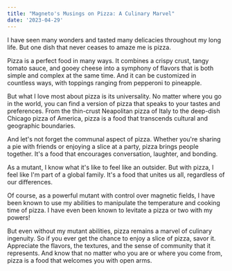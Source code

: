 ```yaml
---
title: "Magneto's Musings on Pizza: A Culinary Marvel"
date: '2023-04-29'
---
```


I have seen many wonders and tasted many delicacies throughout my long life. But one dish that never ceases to amaze me is pizza.

Pizza is a perfect food in many ways. It combines a crispy crust, tangy tomato sauce, and gooey cheese into a symphony of flavors that is both simple and complex at the same time. And it can be customized in countless ways, with toppings ranging from pepperoni to pineapple.

But what I love most about pizza is its universality. No matter where you go in the world, you can find a version of pizza that speaks to your tastes and preferences. From the thin-crust Neapolitan pizza of Italy to the deep-dish Chicago pizza of America, pizza is a food that transcends cultural and geographic boundaries.

And let's not forget the communal aspect of pizza. Whether you're sharing a pie with friends or enjoying a slice at a party, pizza brings people together. It's a food that encourages conversation, laughter, and bonding.

As a mutant, I know what it's like to feel like an outsider. But with pizza, I feel like I'm part of a global family. It's a food that unites us all, regardless of our differences.

Of course, as a powerful mutant with control over magnetic fields, I have been known to use my abilities to manipulate the temperature and cooking time of pizza. I have even been known to levitate a pizza or two with my powers!

But even without my mutant abilities, pizza remains a marvel of culinary ingenuity. So if you ever get the chance to enjoy a slice of pizza, savor it. Appreciate the flavors, the textures, and the sense of community that it represents. And know that no matter who you are or where you come from, pizza is a food that welcomes you with open arms.
